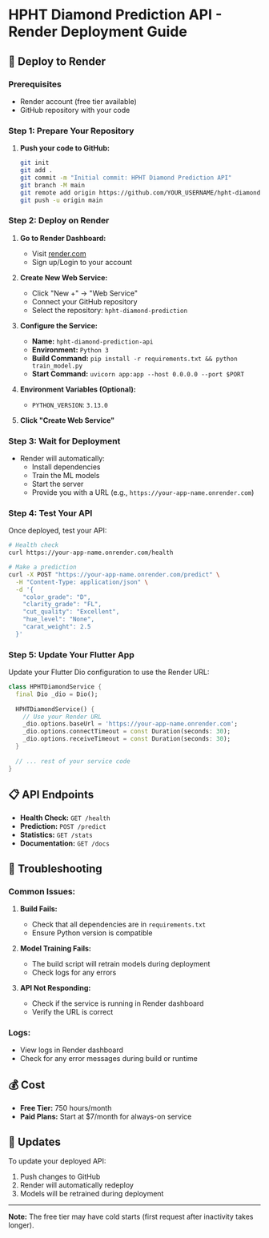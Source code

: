 # HPHT Diamond Prediction API - Render Deployment Guide

## 🚀 Deploy to Render

### Prerequisites
- Render account (free tier available)
- GitHub repository with your code

### Step 1: Prepare Your Repository

1. **Push your code to GitHub:**
   ```bash
   git init
   git add .
   git commit -m "Initial commit: HPHT Diamond Prediction API"
   git branch -M main
   git remote add origin https://github.com/YOUR_USERNAME/hpht-diamond-prediction.git
   git push -u origin main
   ```

### Step 2: Deploy on Render

1. **Go to Render Dashboard:**
   - Visit [render.com](https://render.com)
   - Sign up/Login to your account

2. **Create New Web Service:**
   - Click "New +" → "Web Service"
   - Connect your GitHub repository
   - Select the repository: `hpht-diamond-prediction`

3. **Configure the Service:**
   - **Name:** `hpht-diamond-prediction-api`
   - **Environment:** `Python 3`
   - **Build Command:** `pip install -r requirements.txt && python train_model.py`
   - **Start Command:** `uvicorn app:app --host 0.0.0.0 --port $PORT`

4. **Environment Variables (Optional):**
   - `PYTHON_VERSION`: `3.13.0`

5. **Click "Create Web Service"**

### Step 3: Wait for Deployment

- Render will automatically:
  - Install dependencies
  - Train the ML models
  - Start the server
  - Provide you with a URL (e.g., `https://your-app-name.onrender.com`)

### Step 4: Test Your API

Once deployed, test your API:

```bash
# Health check
curl https://your-app-name.onrender.com/health

# Make a prediction
curl -X POST "https://your-app-name.onrender.com/predict" \
  -H "Content-Type: application/json" \
  -d '{
    "color_grade": "D",
    "clarity_grade": "FL",
    "cut_quality": "Excellent",
    "hue_level": "None",
    "carat_weight": 2.5
  }'
```

### Step 5: Update Your Flutter App

Update your Flutter Dio configuration to use the Render URL:

```dart
class HPHTDiamondService {
  final Dio _dio = Dio();
  
  HPHTDiamondService() {
    // Use your Render URL
    _dio.options.baseUrl = 'https://your-app-name.onrender.com';
    _dio.options.connectTimeout = const Duration(seconds: 30);
    _dio.options.receiveTimeout = const Duration(seconds: 30);
  }
  
  // ... rest of your service code
}
```

## 📋 API Endpoints

- **Health Check:** `GET /health`
- **Prediction:** `POST /predict`
- **Statistics:** `GET /stats`
- **Documentation:** `GET /docs`

## 🔧 Troubleshooting

### Common Issues:

1. **Build Fails:**
   - Check that all dependencies are in `requirements.txt`
   - Ensure Python version is compatible

2. **Model Training Fails:**
   - The build script will retrain models during deployment
   - Check logs for any errors

3. **API Not Responding:**
   - Check if the service is running in Render dashboard
   - Verify the URL is correct

### Logs:
- View logs in Render dashboard
- Check for any error messages during build or runtime

## 💰 Cost

- **Free Tier:** 750 hours/month
- **Paid Plans:** Start at $7/month for always-on service

## 🔄 Updates

To update your deployed API:
1. Push changes to GitHub
2. Render will automatically redeploy
3. Models will be retrained during deployment

---

**Note:** The free tier may have cold starts (first request after inactivity takes longer). 
